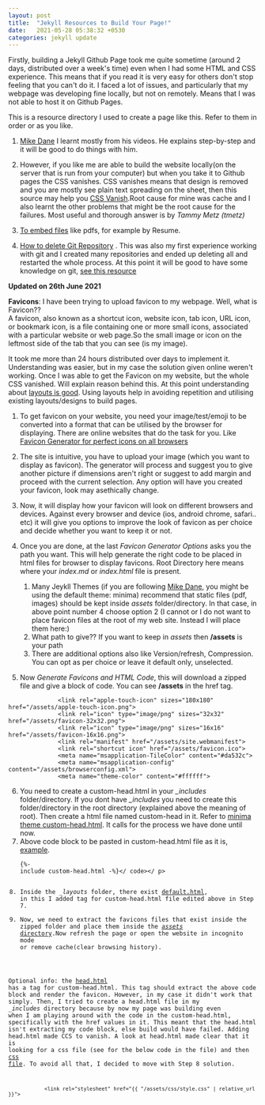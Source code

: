 ```yaml
---
layout: post
title:  "Jekyll Resources to Build Your Page!"
date:   2021-05-28 05:38:32 +0530
categories: jekyll update
---
```


Firstly, building a Jekyll Github Page took me quite sometime (around 2 days, distributed over a week's time) even when I had some HTML and CSS experience. This means that if you read it is very easy for others don't stop feeling that you can't do it. I faced a lot of issues, and particularly that my webpage was developing fine locally, but not on remotely. Means that I was not able to host it on Github Pages. 

This is a resource directory I used to create a page like this. Refer to them in order or as you like. 

1. [Mike Dane](https://www.youtube.com/watch?v=gsYqPL9EFwQ) I learnt mostly from his videos. He explains step-by-step and it will be good to do things with him.

2. However, if you like me are able to build the website locally(on the server that is run from your computer) but when you take it to Github pages the CSS vanishes. CSS vanishes means that design is removed and you are mostly see plain text spreading on the sheet, then this source may help you [CSS Vanish](https://github.community/t/css-not-being-applied-in-pages/10466).Root cause for mine was cache and I also learnt the other problems that might be the root cause for the failures. Most useful and thorough answer is by *Tammy Metz (tmetz)*<br>

3. [To embed files](https://www.w3docs.com/snippets/html/how-to-embed-pdf-in-html.html) like pdfs, for example by Resume. 


4. [How to delete Git Repository](https://www.w3docs.com/snippets/git/how-to-delete-git-repository-created-with-init.html) . This was also my first experience working with git and I created many repositories and ended up deleting all and restarted the whole process. At this point it will be good to have some knowledge on git, [see this resource](https://www.atlassian.com/git/tutorials)


**Updated on 26th June 2021**

**Favicons**: I have been trying to upload favicon to my webpage. Well, what is Favicon?? <br>A favicon, also known as a shortcut icon, website icon, tab icon, URL icon, or bookmark icon, is a file containing one or more small icons, associated with a particular website or web page.So the small image or icon on the leftmost side of the tab that you can see (is my image). 

It took me more than 24 hours distributed over days to implement it. Understanding was easier, but in my case the solution given online weren't working. Once I was able to get the Favicon on my website, but the whole CSS vanished. Will explain reason behind this. At this point understanding about [layouts is good](https://learn.cloudcannon.com/jekyll/introduction-to-jekyll-layouts/). Using layouts help in avoiding repetition and utilising existing layouts/designs to build pages. 

1. To get favicon on your website, you need your image/test/emoji to be converted into a format that can be utilised by the browser for displaying. There are online websites that do the task for you. Like [Favicon Generator for perfect icons on all browsers](https://realfavicongenerator.net/)
2. The site is intuitive, you have to upload your image (which you want to display as favicon). The generator will process and suggest you to give another picture if dimensions aren't right or suggest to add margin and proceed with the current selection. Any option will have you created your favicon, look may asethically change.
3. Now, it will display how your favicon will look on different browsers and devices. Against every browser and device (ios, android chrome, safari.. etc) it will give you options to improve the look of favicon as per choice and decide whether you want to keep it or not. 
4. Once you are done, at the last *Favicon Generator Options* asks you the path you want. This will help generate the right code to be placed in html files for browser to display favicons. Root Directory here means where your *index.md* or *index.html* file is present.
     
     1. Many Jeykll Themes (if you are following [Mike Dane](https://www.youtube.com/watch?v=gsYqPL9EFwQ), you might be using the default theme: minima) recommend that static files (pdf, images) should be kept inside *assets* folder/directory. In that case, in above point number 4 choose option 2 (I cannot or I do not want to place favicon files at the root of my web site. Instead I will place them here:) 
     2. What path to give?? If you want to keep in *assets* then **/assets** is your path
     3. There are additional options also like Version/refresh, Compression. You can opt as per choice or leave it default only, unselected. 

5. Now *Generate Favicons and HTML Code*, this will download a zipped file and give a block of code. You can see **/assets** in the href tag. 
```
              <link rel="apple-touch-icon" sizes="180x180" href="/assets/apple-touch-icon.png">
              <link rel="icon" type="image/png" sizes="32x32" href="/assets/favicon-32x32.png">
              <link rel="icon" type="image/png" sizes="16x16" href="/assets/favicon-16x16.png">
              <link rel="manifest" href="/assets/site.webmanifest">
              <link rel="shortcut icon" href="/assets/favicon.ico">
              <meta name="msapplication-TileColor" content="#da532c">
              <meta name="msapplication-config" content="/assets/browserconfig.xml">
              <meta name="theme-color" content="#ffffff">
```
6. You need to create a custom-head.html in your *_includes* folder/directory. If you dont have *_includes* you need to create this folder/directory in the root directory (explained above the meaning of root). Then create a html file named custom-head in it. Refer to [minima theme custom-head.html](https://github.com/jekyll/minima/blob/master/_includes/custom-head.html). It calls for the process we have done until now. 
7. Above code block to be pasted in custom-head.html file as it is, [example](https://github.com/srishti-gupta-me/srishti-gupta-me.github.io/blob/gh-pages/_includes/custom-head.html).<p><code>{%- include custom-head.html -%}</ code></ p>
9. Inside the *_layouts* folder, there exist [default.html](https://github.com/srishti-gupta-me/srishti-gupta-me.github.io/blob/gh-pages/_layouts/default.html), in this I added tag for custom-head.html file edited above in Step 7.
10. Now, we need to extract the favicons files that exist inside the zipped folder and place them inside the [*assets* directory](https://github.com/srishti-gupta-me/srishti-gupta-me.github.io/tree/gh-pages/assets).Now refresh the page or open the website in incognito mode or remove cache(clear browsing history).


Optional info: the [head.html](https://github.com/jekyll/minima/blob/master/_includes/head.html) has a tag for custom-head.html. This tag should extract the above code block and render the favicon. However, in my case it didn't work that simply. Then, I tried to create a head.html file in my *_includes* directory because by now my page was building even when I am playing around with the code in the custom-head.html, specifically with the href values in it. This meant that the head.html isn't extracting my code block, else build would have failed. Adding head.html made CCS to vanish. A look at head.html made clear that it is looking for a css file (see for the below code in the file) and then [css file](https://github.com/jekyll/minima/tree/master/assets/css). To avoid all that, I decided to move with Step 8 solution. 

 ``` 
             <link rel="stylesheet" href="{{ "/assets/css/style.css" | relative_url }}">
 ```
